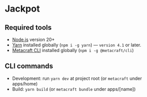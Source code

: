 # Jackpot

## Required tools
- [Node.js](https://nodejs.org/en) version 20+
- [Yarn](https://yarnpkg.com/getting-started/install) installed globally (`npm i -g yarn`) — `version 4.1` or later.
- [Metacraft CLI](https://github.com/cocrafts/metacraft-cli) installed globally (`npm i -g @metacraft/cli`)

## CLI commands
- Development: run `yarn dev` at project root (or `metacraft` under apps/home)
- Build: `yarn build` (or `metacraft bundle` under apps/[name])
